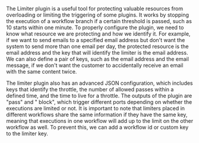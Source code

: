 The Limiter plugin is a useful tool for protecting valuable resources from overloading or limiting the triggering of
some plugins. It works by stopping the execution of a workflow branch if a certain threshold is passed, such as 10
starts within one minute. To properly configure the plugin, we need to know what resource we are protecting and how we
identify it. For example, if we want to send emails to a specified email address but don't want the system to send more
than one email per day, the protected resource is the email address and the key that will identify the limiter is the
email address. We can also define a pair of keys, such as the email address and the email message, if we don't want the
customer to accidentally receive an email with the same content twice.

The limiter plugin also has an advanced JSON configuration, which includes keys that identify the throttle, the number
of allowed passes within a defined time, and the time to live for a throttle. The outputs of the plugin are "pass" and "
block", which trigger different ports depending on whether the executions are limited or not. It is important to note
that limiters placed in different workflows share the same information if they have the same key, meaning that
executions in one workflow will add up to the limit on the other workflow as well. To prevent this, we can add a
workflow id or custom key to the limiter key.